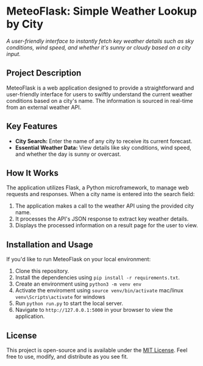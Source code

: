 # MeteoFlask: Simple Weather Lookup by City

_A user-friendly interface to instantly fetch key weather details such as sky conditions, wind speed, and whether it's sunny or cloudy based on a city input._

## Project Description

MeteoFlask is a web application designed to provide a straightforward and user-friendly interface for users to swiftly understand the current weather conditions based on a city's name. The information is sourced in real-time from an external weather API.

## Key Features

- **City Search:** Enter the name of any city to receive its current forecast.
- **Essential Weather Data:** View details like sky conditions, wind speed, and whether the day is sunny or overcast.

## How It Works

The application utilizes Flask, a Python microframework, to manage web requests and responses. When a city name is entered into the search field:

1. The application makes a call to the weather API using the provided city name.
2. It processes the API's JSON response to extract key weather details.
3. Displays the processed information on a result page for the user to view.

## Installation and Usage

If you'd like to run MeteoFlask on your local environment:

1. Clone this repository.
2. Install the dependencies using `pip install -r requirements.txt`.
3. Create an environment using `python3 -m venv env`
4. Activate the enviroment using `source venv/bin/activate` mac/linux
   `venv\Scripts\activate` for windows
5. Run `python run.py` to start the local server.
6. Navigate to `http://127.0.0.1:5000` in your browser to view the application.

## License

This project is open-source and is available under the [MIT License](LICENSE). Feel free to use, modify, and distribute as you see fit.
